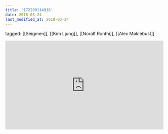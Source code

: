 ```yaml
---
title: '172200114916'
date: 2018-03-24
last_modified_at: 2018-03-24
---
```

tagged: [[Seigmen]], [[Kim Ljung]], [[Noralf Ronthi]], [[Alex Møklebust]]
<iframe allow="accelerometer; autoplay; clipboard-write; encrypted-media; gyroscope; picture-in-picture" allowfullscreen="" frameborder="0" height="281" id="youtube_iframe" src="https://www.youtube.com/embed/TmTVKFRCBss?feature=oembed&amp;enablejsapi=1&amp;origin=https://safe.txmblr.com&amp;wmode=opaque" width="500"></iframe>